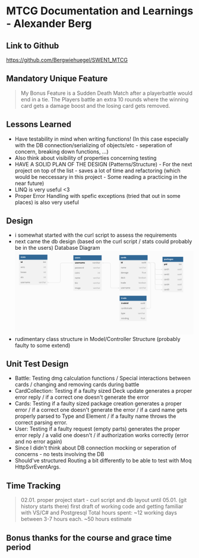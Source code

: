 # MTCG Documentation and Learnings - Alexander Berg

## Link to Github

<https://github.com/Bergwiehuegel/SWEN1_MTCG>

## Mandatory Unique Feature

>My Bonus Feature is a Sudden Death Match after a playerbattle would end in a tie.
The Players battle an extra 10 rounds where the winning card gets a damage boost and the losing card gets removed.

## Lessons Learned

- Have testability in mind when writing functions! (In this case especially with the DB connection/serializing of objects/etc - seperation of concern, breaking down functions, ...)
- Also think about visibility of properties concerning testing
- HAVE A SOLID PLAN OF THE DESIGN (Patterns/Structure) - For the next project on top of the list - saves a lot of time and refactoring (which would be neccessary in this project - Some reading a practicing in the near future)
- LINQ is very useful <3
- Proper Error Handling with spefic exceptions (tried that out in some places) is also very useful

## Design

- i somewhat started with the curl script to assess the requirements
- next came the db design (based on the curl script / stats could probably be in the users)
Database Diagram
![Alt text](db_diagram.png "Database Diagram")
- rudimentary class structure in Model/Controller Structure (probably faulty to some extend)

## Unit Test Design

- Battle: Testing dmg calculation functions / Special interactions between cards / changing and removing cards during battle
- CardCollection: Testing if a faulty sized Deck update generates a proper error reply / if a correct one doesn't generate the error
- Cards: Testing if a faulty sized package creation generates a proper error / if a correct one doesn't generate the error /
    if a card name gets properly parsed to Type and Element / if a faulty name throws the correct parsing error.
- User: Testing if a faulty request (empty parts) generates the proper error reply / a valid one doesn't /
    if authorization works correctly (error and no error again)
- Since I didn't think about DB connection mocking or seperation of concerns - no tests involving the DB
- Should've structured Routing a bit differently to be able to test with Moq HttpSvrEventArgs.


## Time Tracking

>02.01. proper project start - curl script and db layout
>until 05.01. (git history starts there) first draft of working code and getting familiar with VS/C# and Postgresql
>Total hours spent: ~12 working days between 3-7 hours each. ~50 hours estimate

## Bonus thanks for the course and grace time period
